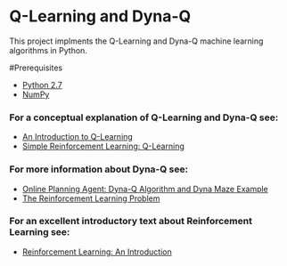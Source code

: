 # Q-Learning and Dyna-Q 
This project implments the Q-Learning and Dyna-Q machine learning algorithms in Python.

#Prerequisites
* [Python 2.7](https://www.python.org/download/releases/2.7/)
* [NumPy](https://www.numpy.org/)

### For a conceptual explanation of Q-Learning and Dyna-Q see:
* [An Introduction to Q-Learning](https://medium.freecodecamp.org/an-introduction-to-q-learning-reinforcement-learning-14ac0b4493cc)
* [Simple Reinforcement Learning: Q-Learning](https://towardsdatascience.com/simple-reinforcement-learning-q-learning-fcddc4b6fe56)

### For more information about Dyna-Q see:
* [Online Planning Agent: Dyna-Q Algorithm and Dyna Maze Example](https://medium.com/@ranko.mosic/online-planning-agent-dyna-q-algorithm-and-dyna-maze-example-sutton-and-barto-2016-7ad84a6dc52b)
* [The Reinforcement Learning Problem](https://www.researchgate.net/profile/Richard_Sutton3/publication/270960086_Reinforcement_learning/links/551ceb660cf2fe6cbf79361d/Reinforcement-learning.pdf)

### For an excellent introductory text about Reinforcement Learning see:
* [Reinforcement Learning: An Introduction](https://www.amazon.com/Reinforcement-Learning-Introduction-Adaptive-Computation/dp/0262039249/ref=sr_1_2?crid=3JFZ0N6C1UGZP&keywords=reinforcement+learning+sutton+barto&qid=1568048857&s=gateway&sprefix=reinforcement+learning+sutto%2Caps%2C160&sr=8-2)
